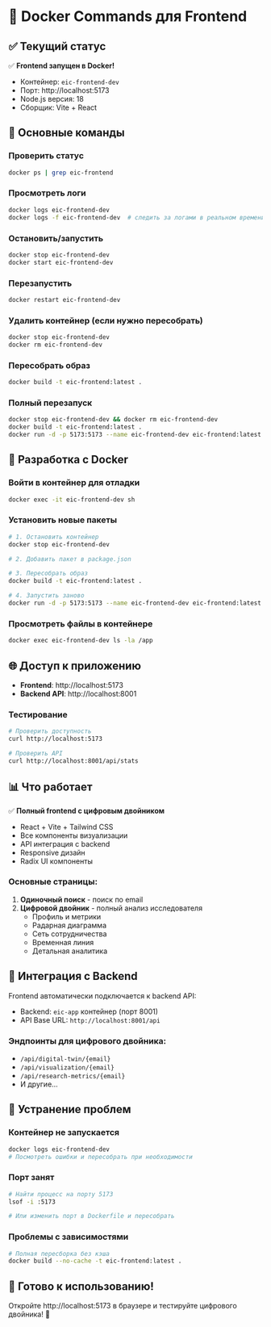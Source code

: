 # 🐳 Docker Commands для Frontend

## ✅ Текущий статус

✅ **Frontend запущен в Docker!**
- Контейнер: `eic-frontend-dev`
- Порт: http://localhost:5173
- Node.js версия: 18
- Сборщик: Vite + React

## 🚀 Основные команды

### Проверить статус
```bash
docker ps | grep eic-frontend
```

### Просмотреть логи
```bash
docker logs eic-frontend-dev
docker logs -f eic-frontend-dev  # следить за логами в реальном времени
```

### Остановить/запустить
```bash
docker stop eic-frontend-dev
docker start eic-frontend-dev
```

### Перезапустить
```bash
docker restart eic-frontend-dev
```

### Удалить контейнер (если нужно пересобрать)
```bash
docker stop eic-frontend-dev
docker rm eic-frontend-dev
```

### Пересобрать образ
```bash
docker build -t eic-frontend:latest .
```

### Полный перезапуск
```bash
docker stop eic-frontend-dev && docker rm eic-frontend-dev
docker build -t eic-frontend:latest .
docker run -d -p 5173:5173 --name eic-frontend-dev eic-frontend:latest
```

## 🔧 Разработка с Docker

### Войти в контейнер для отладки
```bash
docker exec -it eic-frontend-dev sh
```

### Установить новые пакеты
```bash
# 1. Остановить контейнер
docker stop eic-frontend-dev

# 2. Добавить пакет в package.json

# 3. Пересобрать образ
docker build -t eic-frontend:latest .

# 4. Запустить заново
docker run -d -p 5173:5173 --name eic-frontend-dev eic-frontend:latest
```

### Просмотреть файлы в контейнере
```bash
docker exec eic-frontend-dev ls -la /app
```

## 🌐 Доступ к приложению

- **Frontend**: http://localhost:5173
- **Backend API**: http://localhost:8001

### Тестирование
```bash
# Проверить доступность
curl http://localhost:5173

# Проверить API
curl http://localhost:8001/api/stats
```

## 📊 Что работает

✅ **Полный frontend с цифровым двойником**
- React + Vite + Tailwind CSS
- Все компоненты визуализации
- API интеграция с backend
- Responsive дизайн
- Radix UI компоненты

### Основные страницы:
1. **Одиночный поиск** - поиск по email
2. **Цифровой двойник** - полный анализ исследователя
   - Профиль и метрики
   - Радарная диаграмма
   - Сеть сотрудничества  
   - Временная линия
   - Детальная аналитика

## 🔄 Интеграция с Backend

Frontend автоматически подключается к backend API:
- Backend: `eic-app` контейнер (порт 8001)
- API Base URL: `http://localhost:8001/api`

### Эндпоинты для цифрового двойника:
- `/api/digital-twin/{email}`
- `/api/visualization/{email}`
- `/api/research-metrics/{email}`
- И другие...

## 🚨 Устранение проблем

### Контейнер не запускается
```bash
docker logs eic-frontend-dev
# Посмотреть ошибки и пересобрать при необходимости
```

### Порт занят
```bash
# Найти процесс на порту 5173
lsof -i :5173

# Или изменить порт в Dockerfile и пересобрать
```

### Проблемы с зависимостями
```bash
# Полная пересборка без кэша
docker build --no-cache -t eic-frontend:latest .
```

## 🎉 Готово к использованию!

Откройте http://localhost:5173 в браузере и тестируйте цифрового двойника! 🚀

